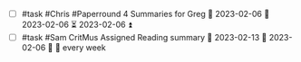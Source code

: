- [ ] #task #Chris #Paperround 4 Summaries for Greg 📅 2023-02-06 🛫 2023-02-06 ⏳ 2023-02-06 ⏫ 
- [ ] #task #Sam CritMus Assigned Reading summary 📅 2023-02-13 🛫 2023-02-06 🔼 🔁 every week 
